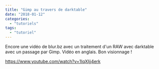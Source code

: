 ```yaml
---
title: "Gimp au travers de darktable"
date: "2018-01-12"
categories: 
  - "tutoriels"
tags: 
  - "tutoriel"
---
```


Encore une vidéo de blur.bz avec un traitement d'un RAW avec darktable avec un passage par Gimp. Vidéo en anglais. Bon visionnage !

https://www.youtube.com/watch?v=1IqXIjj4erk

